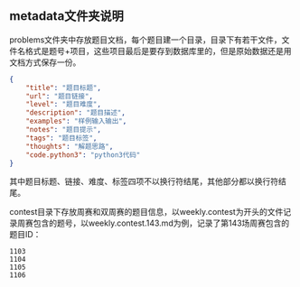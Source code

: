 ## metadata文件夹说明

problems文件夹中存放题目文档，每个题目建一个目录，目录下有若干文件，文件名格式是题号+项目，这些项目最后是要存到数据库里的，但是原始数据还是用文档方式保存一份。

```json
{
    "title": "题目标题",
    "url": "题目链接",
    "level": "题目难度",
    "description": "题目描述",
    "examples": "样例输入输出",
    "notes": "题目提示",
    "tags": "题目标签",
    "thoughts": "解题思路",
    "code.python3": "python3代码"
}
```

其中题目标题、链接、难度、标签四项不以换行符结尾，其他部分都以换行符结尾。



contest目录下存放周赛和双周赛的题目信息，以weekly.contest为开头的文件记录周赛包含的题号，以weekly.contest.143.md为例，记录了第143场周赛包含的题目ID：

```
1103
1104
1105
1106
```

